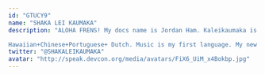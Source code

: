 ```yaml
---
id: "GTUCY9"
name: "SHAKA LEI KAUMAKA"
description: "ALOHA FRENS! My docs name is Jordan Ham. Kaleikaumaka is my Hawaiian name:)

Hawaiian+Chinese+Portuguese+ Dutch. Music is my first language. My new favorite hobby is pulling all night hangathons jamming at hackathons and volunteering!"
twitter: "@SHAKALEIKAUMAKA"
avatar: "http://speak.devcon.org/media/avatars/FiX6_UiM_x4Bokbp.jpg"
---
```

